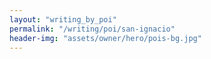 ```yaml
---
layout: "writing_by_poi"
permalink: "/writing/poi/san-ignacio"
header-img: "assets/owner/hero/pois-bg.jpg"
---
```

